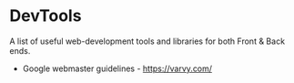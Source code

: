 # DevTools
A list of useful web-development tools and libraries for both Front &amp; Back ends.

* Google webmaster guidelines - https://varvy.com/
